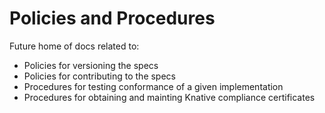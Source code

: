 # Policies and Procedures

Future home of docs related to:

- Policies for versioning the specs
- Policies for contributing to the specs
- Procedures for testing conformance of a given implementation
- Procedures for obtaining and mainting Knative compliance certificates
